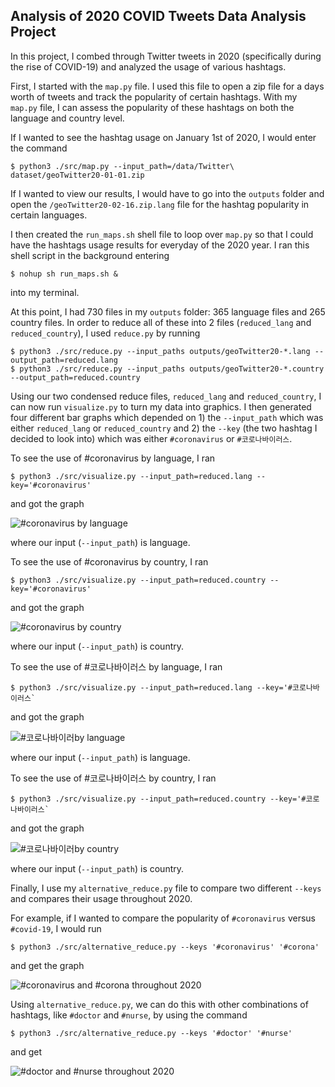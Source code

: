 ## Analysis of 2020 COVID Tweets Data Analysis Project

In this project, I combed through Twitter tweets in 2020 (specifically during the rise of COVID-19) and analyzed the usage of various hashtags. 

First, I started with the `map.py` file. I used this file to open a zip file for a days worth of tweets and track the popularity of certain hashtags. With my `map.py` file, I can assess the popularity of these hashtags on both the language and country level. 

If I wanted to see the hashtag usage on January 1st of 2020, I would enter the command

```
$ python3 ./src/map.py --input_path=/data/Twitter\ dataset/geoTwitter20-01-01.zip
```

If I wanted to view our results, I would have to go into the `outputs` folder and open the `/geoTwitter20-02-16.zip.lang` file for the hashtag popularity in certain languages. 

I then created the `run_maps.sh` shell file to loop over `map.py` so that I could have the hashtags usage results for everyday of the 2020 year. I ran this shell script in the background entering

```
$ nohup sh run_maps.sh &
```

into my terminal.

At this point, I had 730 files in my `outputs` folder: 365 language files and 265 country files. In order to reduce all of these into 2 files (`reduced_lang` and `reduced_country`), I used `reduce.py` by running

```
$ python3 ./src/reduce.py --input_paths outputs/geoTwitter20-*.lang --output_path=reduced.lang
$ python3 ./src/reduce.py --input_paths outputs/geoTwitter20-*.country --output_path=reduced.country
```

Using our two condensed reduce files, `reduced_lang` and `reduced_country`, I can now run `visualize.py` to turn my data into graphics. I then generated four different bar graphs which depended on 1) the `--input_path` which was either `reduced_lang` or `reduced_country` and 2) the `--key` (the two hashtag I decided to look into) which was either `#coronavirus` or `#코로나바이러스`. 

To see the use of #coronavirus by language, I ran

```
$ python3 ./src/visualize.py --input_path=reduced.lang --key='#coronavirus'
```

and got the graph

![#coronavirus by language](coronavirus_lang.png)

where our input (`--input_path`) is language. 

To see the use of #coronavirus by country, I ran

```
$ python3 ./src/visualize.py --input_path=reduced.country --key='#coronavirus'
```

and got the graph

![#coronavirus by country](coronavirus_country.png)

where our input (`--input_path`) is country. 

To see the use of #코로나바이러스 by language, I ran

```
$ python3 ./src/visualize.py --input_path=reduced.lang --key='#코로나바이러스`
```

and got the graph

![#코로나바이러by language](코로나바이러스_lang.png)

 where our input (`--input_path`) is language.

To see the use of #코로나바이러스 by country, I ran

```
$ python3 ./src/visualize.py --input_path=reduced.country --key='#코로나바이러스`
```

and got the graph

![#코로나바이러by country](코로나바이러스_country.png)

 where our input (`--input_path`) is country.

Finally, I use my `alternative_reduce.py` file to compare two different `--keys` and compares their usage throughout 2020. 

For example, if I wanted to compare the popularity of `#coronavirus` versus `#covid-19`, I would run

```
$ python3 ./src/alternative_reduce.py --keys '#coronavirus' '#corona' 
```

and get the graph

![#coronavirus and #corona throughout 2020](coronavirus_corona.png)

Using `alternative_reduce.py`, we can do this with other combinations of hashtags, like `#doctor` and `#nurse`, by using the command

```
$ python3 ./src/alternative_reduce.py --keys '#doctor' '#nurse'
```

and get

![#doctor and #nurse throughout 2020](doctor_nurse.png)
